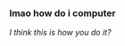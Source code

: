 ### lmao how do i computer
*I think this is how you do it?*
<!---
WeegeeNumbuh1/WeegeeNumbuh1 is a ✨ special ✨ repository because its `README.md` (this file) appears on your GitHub profile.
You can click the Preview link to take a look at your changes.
--->
